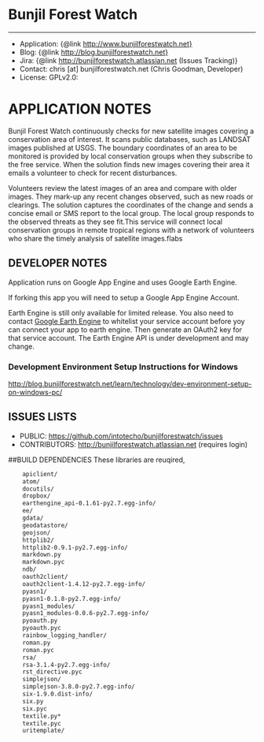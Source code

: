 # Bunjil Forest Watch
----
* Application: {@link http://www.bunjilforestwatch.net}
* Blog:        {@link http://blog.bunjilforestwatch.net}
* Jira:        {@link http://bunjilforestwatch.atlassian.net (Issues Tracking)}
* Contact:     chris [at] bunjilforestwatch.net (Chris Goodman, Developer)
* License:     GPLv2.0:
# APPLICATION NOTES

Bunjil Forest Watch continuously checks for new satellite images covering a conservation area of interest. It scans public databases, such as LANDSAT images published at USGS. The boundary coordinates of an area to be monitored is provided by local conservation groups when they subscribe to the free service. When the solution finds new images covering their area it emails a volunteer to check for recent disturbances.

Volunteers review the latest images of an area and compare with older images. They mark-up any recent changes observed, such as new roads or clearings. The solution captures the coordinates of the change and sends a concise email or SMS report to the local group. The local group responds to the observed threats as they see fit.This service will connect local conservation groups in remote tropical regions with a network of volunteers who share the timely analysis of satellite images.flabs

## DEVELOPER NOTES

Application runs on Google App Engine and uses Google Earth Engine.

If forking this app you will need to setup  a Google App Engine Account.

Earth Engine is still only available for limited release.
You also need to contact [Google Earth Engine](https://earthengine.google.org) to whitelist your service account before yoy can connect your app to earth engine.  Then generate an OAuth2 key for that service account. 
The Earth Engine API is under development and may change.

### Development Environment Setup Instructions for Windows
http://blog.bunjilforestwatch.net/learn/technology/dev-environment-setup-on-windows-pc/

## ISSUES LISTS

* PUBLIC: https://github.com/intotecho/bunjilforestwatch/issues
* CONTRIBUTORS: http://bunjilforestwatch.atlassian.net (requires login)

##BUILD DEPENDENCIES
These libraries are reuqired,
```sh
	apiclient/
	atom/
	docutils/
	dropbox/
	earthengine_api-0.1.61-py2.7.egg-info/
	ee/
	gdata/
	geodatastore/
	geojson/
	httplib2/
	httplib2-0.9.1-py2.7.egg-info/
	markdown.py
	markdown.pyc
	ndb/
	oauth2client/
	oauth2client-1.4.12-py2.7.egg-info/
	pyasn1/
	pyasn1-0.1.8-py2.7.egg-info/
	pyasn1_modules/
	pyasn1_modules-0.0.6-py2.7.egg-info/
	pyoauth.py
	pyoauth.pyc
	rainbow_logging_handler/
	roman.py
	roman.pyc
	rsa/
	rsa-3.1.4-py2.7.egg-info/
	rst_directive.pyc
	simplejson/
	simplejson-3.8.0-py2.7.egg-info/
	six-1.9.0.dist-info/
	six.py
	six.pyc
	textile.py*
	textile.pyc
	uritemplate/
```
